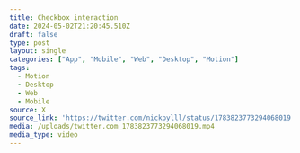 ```yaml
---
title: Checkbox interaction
date: 2024-05-02T21:20:45.510Z
draft: false
type: post
layout: single
categories: ["App", "Mobile", "Web", "Desktop", "Motion"]
tags:
  - Motion
  - Desktop
  - Web
  - Mobile
source: X
source_link: 'https://twitter.com/nickpylll/status/1783823773294068019'
media: /uploads/twitter.com_1783823773294068019.mp4
media_type: video
---
```


